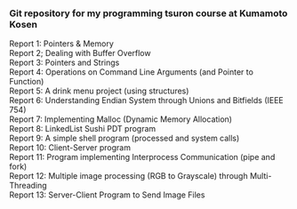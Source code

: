 ### Git repository for my programming tsuron course at Kumamoto Kosen


Report 1: Pointers & Memory <br />
Report 2; Dealing with Buffer Overflow<br />
Report 3: Pointers and Strings<br />
Report 4: Operations on Command Line Arguments (and Pointer to Function)<br />
Report 5: A drink menu project (using structures)<br />
Report 6: Understanding Endian System through Unions and Bitfields (IEEE 754)<br />
Report 7: Implementing Malloc (Dynamic Memory Allocation)<br />
Report 8: LinkedList Sushi PDT program<br />
Report 9: A simple shell program (processed and system calls)<br />
Report 10: Client-Server program<br />
Report 11: Program implementing Interprocess Communication (pipe and fork)<br />
Report 12: Multiple image processing (RGB to Grayscale) through Multi-Threading<br />
Report 13: Server-Client Program to Send Image Files<br />
